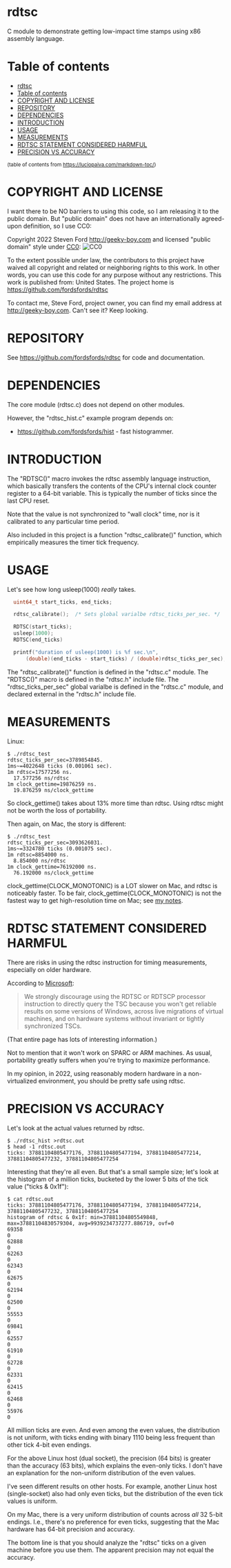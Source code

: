 # rdtsc
C module to demonstrate getting low-impact time stamps using
x86 assembly language.

# Table of contents 

- [rdtsc](#rdtsc)
- [Table of contents](#table-of-contents)
- [COPYRIGHT AND LICENSE](#copyright-and-license)
- [REPOSITORY](#repository)
- [DEPENDENCIES](#dependencies)
- [INTRODUCTION](#introduction)
- [USAGE](#usage)
- [MEASUREMENTS](#measurements)
- [RDTSC STATEMENT CONSIDERED HARMFUL](#rdtsc-statement-considered-harmful)
- [PRECISION VS ACCURACY](#precision-vs-accuracy)

<sup>(table of contents from https://luciopaiva.com/markdown-toc/)</sup>

# COPYRIGHT AND LICENSE

I want there to be NO barriers to using this code, so I am releasing it to the public domain.
But "public domain" does not have an internationally agreed-upon definition, so I use CC0:

Copyright 2022 Steven Ford http://geeky-boy.com and licensed
"public domain" style under
[CC0](http://creativecommons.org/publicdomain/zero/1.0/):
![CC0](https://licensebuttons.net/p/zero/1.0/88x31.png "CC0")

To the extent possible under law, the contributors to this project have
waived all copyright and related or neighboring rights to this work.
In other words, you can use this code for any purpose without any
restrictions.  This work is published from: United States.  The project home
is https://github.com/fordsfords/rdtsc

To contact me, Steve Ford, project owner, you can find my email address
at http://geeky-boy.com.  Can't see it?  Keep looking.

# REPOSITORY

See https://github.com/fordsfords/rdtsc for code and documentation.

# DEPENDENCIES

The core module (rdtsc.c) does not depend on other modules.

However, the "rdtsc_hist.c" example program depends on:
* https://github.com/fordsfords/hist - fast histogrammer.

# INTRODUCTION

The "RDTSC()" macro invokes the rdtsc assembly language instruction,
which basically transfers the contents of the CPU's internal clock counter
register to a 64-bit variable.
This is typically the number of ticks since the last CPU reset.

Note that the value is not synchronized to "wall clock" time,
nor is it calibrated to any particular time period.

Also included in this project is a function "rdtsc_calibrate()" function,
which empirically measures the timer tick frequency.

# USAGE

Let's see how long usleep(1000) *really* takes.

````C
  uint64_t start_ticks, end_ticks;

  rdtsc_calibrate();  /* Sets global varialbe rdtsc_ticks_per_sec. */

  RDTSC(start_ticks);
  usleep(1000);
  RDTSC(end_ticks)

  printf("duration of usleep(1000) is %f sec.\n",
      (double)(end_ticks - start_ticks) / (double)rdtsc_ticks_per_sec);
````

The "rdtsc_calibrate()" function is defined in the "rdtsc.c" module.
The "RDTSC()" macro is defined in the "rdtsc.h" include file.
The "rdtsc_ticks_per_sec" global varialbe is defined in the "rdtsc.c" module,
and declared external in the "rdtsc.h" include file.

# MEASUREMENTS

Linux:

````
$ ./rdtsc_test
rdtsc_ticks_per_sec=3789854845.
1ms~=4022648 ticks (0.001061 sec).
1m rdtsc=17577256 ns.
  17.577256 ns/rdtsc
1m clock_gettime=19876259 ns.
  19.876259 ns/clock_gettime
````

So clock_gettime() takes about 13% more time than rdtsc.
Using rdtsc might not be worth the loss of portability.

Then again, on Mac, the story is different:

````
$ ./rdtsc_test
rdtsc_ticks_per_sec=3093626031.
1ms~=3324780 ticks (0.001075 sec).
1m rdtsc=8854000 ns.
  8.854000 ns/rdtsc
1m clock_gettime=76192000 ns.
  76.192000 ns/clock_gettime
````

clock_gettime(CLOCK_MONOTONIC) is a LOT slower on Mac,
and rdtsc is noticeably faster.
To be fair, clock_gettime(CLOCK_MONOTONIC) is not the fastest way to get
high-resolution time on Mac; see [my notes](https://github.com/fordsfords/fordsfords.github.io/wiki/Timing-software#Conclusions).

# RDTSC STATEMENT CONSIDERED HARMFUL

There are risks in using the rdtsc instruction for timing measurements,
especially on older hardware.

According to
[Microsoft](https://docs.microsoft.com/en-us/windows/win32/sysinfo/acquiring-high-resolution-time-stamps):

> We strongly discourage using the RDTSC or RDTSCP processor instruction to directly query the TSC because you won't get reliable results on some versions of Windows, across live migrations of virtual machines, and on hardware systems without invariant or tightly synchronized TSCs.

(That entire page has lots of interesting information.)

Not to mention that it won't work on SPARC or ARM machines.
As usual, portability greatly suffers when you're trying to maximize
performance.

In my opinion, in 2022, using reasonably modern hardware
in a non-virtualized environment, you should be pretty safe using rdtsc.

# PRECISION VS ACCURACY

Let's look at the actual values returned by rdtsc.
````
$ ./rdtsc_hist >rdtsc.out
$ head -1 rdtsc.out
ticks: 37881104805477176, 37881104805477194, 37881104805477214, 37881104805477232, 37881104805477254
````

Interesting that they're all even.
But that's a small sample size; let's look at the histogram of a million ticks,
bucketed by the lower 5 bits of the tick value ("ticks & 0x1f"):
````
$ cat rdtsc.out
ticks: 37881104805477176, 37881104805477194, 37881104805477214, 37881104805477232, 37881104805477254
histogram of rdtsc & 0x1f: min=37881104805549848, max=37881104830579304, avg=9939234737277.886719, ovf=0
69358
0
62888
0
62263
0
62343
0
62675
0
62194
0
62500
0
55553
0
69841
0
62557
0
61910
0
62728
0
62331
0
62415
0
62468
0
55976
0
````

All million ticks are even.
And even among the even values, the distribution is not uniform,
with ticks ending with binary 1110 being less frequent than other tick
4-bit even endings.

For the above Linux host (dual socket),
the precision (64 bits) is greater than the accuracy (63 bits),
which explains the even-only ticks.
I don't have an explanation for the non-uniform distribution of the even values.

I've seen different results on other hosts.
For example, another Linux host (single-socket) also had only even ticks,
but the distribution of the even tick values is uniform.

On my Mac, there is a very uniform distribution of counts
across *all* 32 5-bit endings.
I.e., there's no preference for even ticks,
suggesting that the Mac hardware has 64-bit precision and accuracy.

The bottom line is that you should analyze the "rdtsc" ticks
on a given machine before you use them.
The apparent precision may not equal the accuracy.
